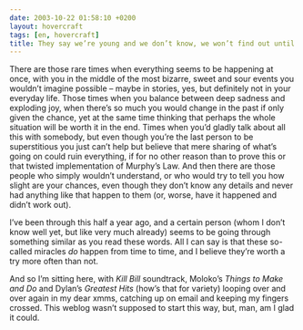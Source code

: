 ```yaml
---
date: 2003-10-22 01:58:10 +0200
layout: hovercraft
tags: [en, hovercraft]
title: They say we’re young and we don’t know, we won’t find out until we grow
---
```


There are those rare times when everything seems to be happening at once, with you in the middle of the most bizarre, sweet and sour events you wouldn’t imagine possible – maybe in stories, yes, but definitely not in your everyday life. Those times when you balance between deep sadness and exploding joy, when there’s so much you would change in the past if only given the chance, yet at the same time thinking that perhaps the whole situation will be worth it in the end. Times when  you’d gladly talk about all this with somebody, but even though you’re the last person to be superstitious you just can’t help but believe that mere sharing of what’s going on could ruin everything, if for no other reason than to prove this or that twisted implementation of Murphy’s Law. And then there are those people who simply wouldn’t understand, or who would try to tell you how slight are your chances, even though they don’t know any details and never had anything like that happen to them (or, worse, have it happened and didn’t work out).

I’ve been through this half a year ago, and a certain person (whom I don’t know well yet, but like very much already) seems to be going through something similar as you read these words. All I can say is that these so-called miracles _do_ happen from time to time, and I believe they’re worth a try more often than not.

And so I’m sitting here, with <cite>Kill Bill</cite> soundtrack, Moloko’s <cite>Things to Make and Do</cite> and Dylan’s <cite>Greatest Hits</cite> (how’s that for variety) looping over and over again in my dear xmms, catching up on email and keeping my fingers crossed. This weblog wasn’t supposed to start this way, but, man, am I glad it could.

